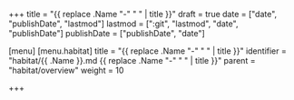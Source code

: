 +++
title = "{{ replace .Name "-" " " | title }}"
draft = true
date = ["date", "publishDate", "lastmod"]
lastmod = [":git", "lastmod", "date", "publishDate"]
publishDate = ["publishDate", "date"]

[menu]
  [menu.habitat]
    title = "{{ replace .Name "-" " " | title }}"
    identifier = "habitat/{{ .Name }}.md {{ replace .Name "-" " " | title }}"
    parent = "habitat/overview"
    weight = 10

+++

